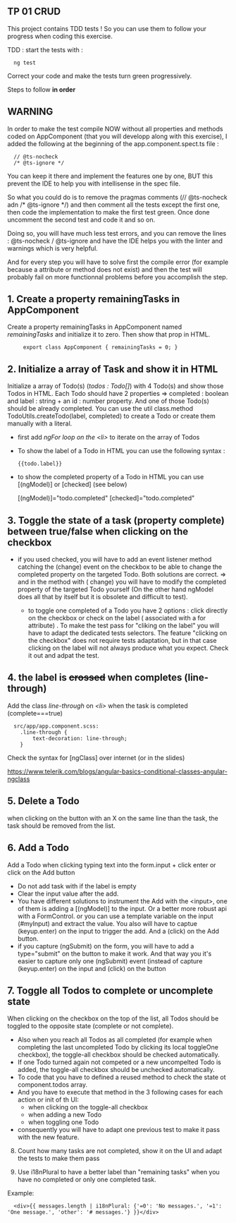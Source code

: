 ## TP 01 CRUD

This project contains TDD tests ! So you can use them to follow your progress when coding this exercise.

TDD : start the tests with :

      ng test

Correct your code and make the tests turn green progressively.

Steps to follow **in order**

## WARNING

In order to make the test compile NOW without all properties and methods coded on AppComponent (that you will developp
along with this exercise), I added the following at the beginning of the app.component.spect.ts file :

      // @ts-nocheck
      /* @ts-ignore */

You can keep it there and implement the features one by one, BUT this prevent the IDE to help you with intellisense in
the spec file.

So what you could do is to remove the pragmas comments (// @ts-nocheck adn /* @ts-ignore */) and then comment all the
tests except the first one, then code the implementation to make the first test green. Once done uncomment the second
test and code it and so on.

Doing so, you will have much less test errors, and you can remove the lines : @ts-nocheck / @ts-ignore and have the IDE
helps you with the linter and warnings which is very helpful.

And for every step you will have to solve first the compile error (for example because a attribute or method does not
exist) and then the test will probably fail on more functionnal problems before you accomplish the step.

## 1. Create a property remainingTasks in AppComponent

Create a property remainingTasks in AppComponent named *remainingTasks* and initialize it to zero. Then show that prop
in HTML.

         export class AppComponent { remainingTasks = 0; }

## 2. Initialize a array of Task and show it in HTML

Initialize a array of Todo(s) (*todos : Todo[]*) with 4 Todo(s) and show those Todos in HTML. Each Todo should have 2
properties =>   completed : boolean and label : string + an id : number property. And one of those Todo(s) should be
already completed. You can use the util class.method TodoUtils.createTodo(label, completed) to create a Todo or create
them manually with a literal.

- first add *ngFor loop on the \<li>* to iterate on the array of Todos

- To show the label of a Todo in HTML you can use the following syntax :

      {{todo.label}}

- to show the completed property of a Todo in HTML you can use [(ngModel)] or [checked] (see below)

  [(ngModel)]="todo.completed"
  [checked]="todo.completed"

## 3. Toggle the state of a task (property complete) between true/false when clicking on the checkbox

- if you used checked, you will have to add an event listener method catching the (change) event on the checkbox to be
  able to change the completed property on the targeted Todo. Both solutions are correct. => and in the method with (
  change) you will have to modify the completed property of the targeted Todo yourself (On the other hand ngModel does
  all that by itself but it is obsolete and difficult to test).

    - to toggle one completed of a Todo you have 2 options : click directly on the checkbox or check on the label (
      associated with a for attribute) . To make the test pass for "cliking on the label" you will have to adapt the
      dedicated tests selectors. The feature "clicking on the checkbox" does not require tests adaptation, but in that
      case clicking on the label will not always produce what you expect. Check it out and adpat the test.

## 4. the label is ~~crossed~~ when completes (line-through)

Add the class  *line-through* on *\<li>* when the task is completed (complete===true)

      src/app/app.component.scss:
        .line-through {
            text-decoration: line-through;
        }   

Check the syntax for  [ngClass] over internet (or in the slides)

https://www.telerik.com/blogs/angular-basics-conditional-classes-angular-ngclass

## 5. Delete a Todo

when clicking on the button with an X on the same line than the task, the task should be removed from the list.

## 6. Add a Todo

Add a Todo when clicking typing text into the form.input + click enter or click on the Add button

- Do not add task with if the label is empty
- Clear the input value after the add.
- You have different solutions to instrument the Add with the \<input>, one of them is adding a [(ngModel)] to the
  input. Or a better more robust api with a FormControl. or you can use a template variable on the input (#myInput)
  and extract the value. You also will have to captue (keyup.enter) on the input to trigger the add. And a (click)
  on the Add button.
- if you capture (ngSubmit) on the form, you will have to add a type="submit" on the button to make it work. And that
  way you it's easier to capture only one (ngSubmit) event (instead of capture (keyup.enter) on the input and (click) on
  the button

## 7. Toggle all Todos to  complete or uncomplete state

When clicking on the checkbox on the top of the list, all Todos should be toggled to the opposite state (complete or not
complete).

- Also when you reach all Todos as all completed (for example when completing the last uncompleted Todo by clicking its
  local toggleOne checkbox), the toggle-all checkbox should be checked automatically.
- If one Todo turned again not competed or a new uncompelted Todo is added, the toggle-all checkbox should be unchecked
  automatically.
- To code that you have to defined a reused method to check the state ot component.todos array.
- And you have to execute that method in the 3 following cases for each action or init of th UI:
    - when clicking on the toggle-all checkbox
    - when adding a new Todo
    - when toggling one Todo
- consequently you will have to adapt one previous test to make it pass with the new feature.

8. Count how many tasks are not completed, show it on the UI and adapt the tests to make them pass

9. Use i18nPlural to have a better label than "remaining tasks" when you have no completed or only one completed task.

Example:

      <div>{{ messages.length | i18nPlural: {'=0': 'No messages.', '=1': 'One message.', 'other': '# messages.'} }}</div>




